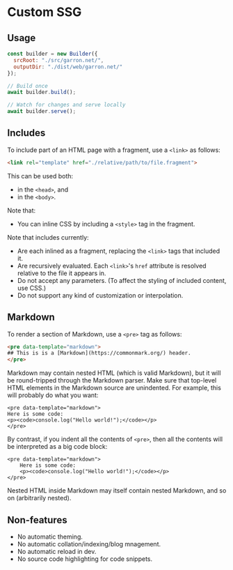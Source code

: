 # Custom SSG

## Usage

```js
const builder = new Builder({
  srcRoot: "./src/garron.net/",
  outputDir: "./dist/web/garron.net/"
});

// Build once
await builder.build();

// Watch for changes and serve locally
await builder.serve();
```

## Includes

To include part of an HTML page with a fragment, use a `<link>` as follows:

```html
<link rel="template" href="./relative/path/to/file.fragment">
```

This can be used both:

- in the `<head>`, and
- in the `<body>`.

Note that:

- You can inline CSS by including a `<style>` tag in the fragment.

Note that includes currently:

- Are each inlined as a fragment, replacing the `<link>` tags that included it.
- Are recursively evaluated. Each `<link>`'s `href` attribute is resolved relative to the file it appears in.
- Do not accept any parameters. (To affect the styling of included content, use CSS.)
- Do not support any kind of customization or interpolation.

## Markdown

To render a section of Markdown, use a `<pre>` tag as follows:

```html
<pre data-template="markdown">
## This is is a [Markdown](https://commonmark.org/) header.
</pre>
```

Markdown may contain nested HTML (which is valid Markdown), but it will be round-tripped through the Markdown parser. Make sure that top-level HTML elements in the Markdown source are unindented. For example, this will probably do what you want:

```HTML:
<pre data-template="markdown">
Here is some code:
<p><code>console.log("Hello world!");</code></p>
</pre>
```

By contrast, if you indent all the contents of `<pre>`, then all the contents will be interpreted as a big code block:

```HTML:
<pre data-template="markdown">
    Here is some code:
    <p><code>console.log("Hello world!");</code></p>
</pre>
```

Nested HTML inside Markdown may itself contain nested Markdown, and so on (arbitrarily nested).

## Non-features

- No automatic theming.
- No automatic collation/indexing/blog mnagement.
- No automatic reload in dev.
- No source code highlighting for code snippets.
